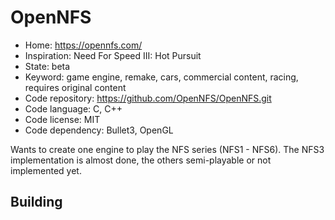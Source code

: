 # OpenNFS

- Home: https://opennfs.com/
- Inspiration: Need For Speed III: Hot Pursuit
- State: beta
- Keyword: game engine, remake, cars, commercial content, racing, requires original content
- Code repository: https://github.com/OpenNFS/OpenNFS.git
- Code language: C, C++
- Code license: MIT
- Code dependency: Bullet3, OpenGL

Wants to create one engine to play the NFS series (NFS1 - NFS6). The NFS3 implementation is almost done, the others semi-playable or not implemented yet.

## Building
